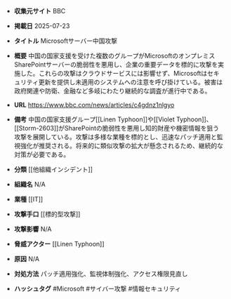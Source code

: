- **収集元サイト**
BBC

- **掲載日**
2025-07-23

- **タイトル**
Microsoftサーバー中国攻撃

- **概要**
中国の国家支援を受けた複数のグループがMicrosoftのオンプレミスSharePointサーバーの脆弱性を悪用し、企業の重要データを標的に攻撃を実施した。これらの攻撃はクラウドサービスには影響せず、Microsoftはセキュリティ更新を提供し未適用のシステムへの注意を呼び掛けている。被害は政府関連や防衛、金融など多岐にわたり継続的な調査が進行中である。

- **URL**
https://www.bbc.com/news/articles/c4gdnz1nlgyo

- **備考**
中国の国家支援グループ[[Linen Typhoon]]や[[Violet Typhoon]]、[[Storm-2603]]がSharePointの脆弱性を悪用し知的財産や機密情報を狙う攻撃を展開している。攻撃は多様な業種を標的とし、迅速なパッチ適用と監視強化が推奨される。将来的に類似攻撃の拡大が懸念されるため、継続的な対策が必要である。

- **分類**
[[他組織インシデント]]

- **組織名**
N/A

- **業種**
[[IT]]

- **攻撃手口**
[[標的型攻撃]]

- **攻撃影響**
N/A

- **脅威アクター**
[[Linen Typhoon]]

- **原因**
N/A

- **対処方法**
パッチ適用強化、監視体制強化、アクセス権限見直し

- **ハッシュタグ**
#Microsoft #サイバー攻撃 #情報セキュリティ
